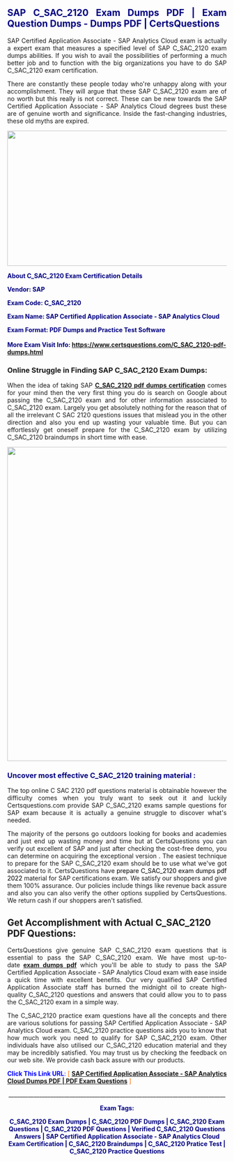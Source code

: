 <h2 style="text-align: justify;"><span style="color: #000080;">SAP C_SAC_2120 Exam Dumps PDF | Exam Question Dumps - Dumps PDF | CertsQuestions</span></h2>
<p style="text-align: justify;">SAP Certified Application Associate - SAP Analytics Cloud exam is actually a expert exam that measures a specified level of SAP  C_SAC_2120 exam dumps abilities. If you wish to avail the possibilities of performing a much better job and to function with the big organizations you have to do SAP C_SAC_2120 exam certification.</p>
<p style="text-align: justify;">There are constantly these people today who're unhappy along with your accomplishment. They will argue that these SAP  C_SAC_2120 exam are of no worth but this really is not correct. These can be new towards the SAP Certified Application Associate - SAP Analytics Cloud degrees bust these are of genuine worth and significance. Inside the fast-changing industries, these old myths are expired.</p>
<p><img style="display: block; margin-left: auto; margin-right: auto;" src="https://i.imgur.com/eaP4ae9.png" width="840" height="310" /></p>
<p><span style="color: #000080;"><strong>About C_SAC_2120 Exam Certification Details</strong></span></p>
<p><span style="color: #000080;"><strong>Vendor: SAP<br /></strong></span></p>
<p><span style="color: #000080;"><strong>Exam Code: C_SAC_2120</strong></span></p>
<p><span style="color: #000080;"><strong>Exam Name: SAP Certified Application Associate - SAP Analytics Cloud</strong></span></p>
<p><span style="color: #000080;"><strong>Exam Format: PDF Dumps and Practice Test Software<br /><br />More Exam Visit Info: <span style="color: #ff6600;"><a href="https://www.certsquestions.com/C_SAC_2120-pdf-dumps.html">https://www.certsquestions.com/C_SAC_2120-pdf-dumps.html</a></span></strong></span></p>
<h3>Online Struggle in Finding SAP C_SAC_2120 Exam Dumps:</h3>
<p style="text-align: justify;">When the idea of taking SAP <a href="https://www.certsquestions.com/C_SAC_2120-pdf-dumps.html"><strong> C_SAC_2120 pdf dumps certification</strong></a> comes for your mind then the very first thing you do is search on Google about passing the C_SAC_2120 exam and for other information associated to C_SAC_2120 exam. Largely you get absolutely nothing for the reason that of all the irrelevant C SAC 2120 questions issues that mislead you in the other direction and also you end up wasting your valuable time. But you can effortlessly get oneself prepare for the C_SAC_2120 exam by utilizing C_SAC_2120 braindumps in short time with ease.</p>
<p><a href="https://www.certsquestions.com/C_SAC_2120-pdf-dumps.html"><img style="display: block; margin-left: auto; margin-right: auto;" src="https://i.imgur.com/pxhoKQ2.png" width="720" /></a></p>
<h3><span style="color: #000080;">Uncover most effective  C_SAC_2120 training material :</span></h3>
<p style="text-align: justify;">The top online C SAC 2120 pdf questions material is obtainable however the difficulty comes when you truly want to seek out it and luckily Certsquestions.com provide SAP C_SAC_2120 exams sample questions for SAP  exam because it is actually a genuine struggle to discover what's needed.</p>
<p style="text-align: justify;">The majority of the persons go outdoors looking for books and academies and just end up wasting money and time but at CertsQuestions you can verify out excellent of SAP  and just after checking the cost-free demo, you can determine on acquiring the exceptional version . The easiest technique to prepare for the SAP C_SAC_2120 exam should be to use what we've got associated to it. CertsQuestions have <span style="color: #000000;">prepare C_SAC_2120 exam dumps pdf 2022</span> material for SAP certifications exam. We satisfy our shoppers and give them 100% assurance. Our policies include things like revenue back assure and also you can also verify the other options supplied by CertsQuestions. We return cash if our shoppers aren't satisfied.</p>
<h2>Get Accomplishment with Actual C_SAC_2120 PDF Questions:</h2>
<p style="text-align: justify;">CertsQuestions give genuine SAP C_SAC_2120 exam questions that is essential to pass the SAP  C_SAC_2120 exam. We have most up-to-date<strong>&nbsp;<a href="https://www.certsquestions.com/">exam dumps pdf</a></strong>&nbsp;which you'll be able to study to pass the SAP Certified Application Associate - SAP Analytics Cloud exam with ease inside a quick time with excellent benefits. Our very qualified SAP Certified Application Associate staff has burned the midnight oil to create high-quality C_SAC_2120 questions and answers that could allow you to to pass the C_SAC_2120 exam in a simple way.</p>
<p style="text-align: justify;">The C_SAC_2120 practice exam questions have all the concepts and there are various solutions for passing SAP Certified Application Associate - SAP Analytics Cloud exam. C_SAC_2120 practice questions aids you to know that how much work you need to qualify for SAP  C_SAC_2120 exam. Other individuals have also utilised our C_SAC_2120 education material and they may be incredibly satisfied. You may trust us by checking the feedback on our web site. We provide cash back assure with our products.</p>
<p style="text-align: justify;"><span style="color: #0000ff;"><strong>Click This Link URL</strong>:</span> <span style="color: #ff6600;">[ <strong><a href="https://www.certsquestions.com/sap-certified-application-associate-certification.html">SAP Certified Application Associate - SAP Analytics Cloud Dumps PDF | PDF Exam Questions</a></strong> ]</span></p>
<p style="text-align: center;">______________________________________________________________________________</p>
<p style="text-align: center;"><span style="color: #000080;"><strong>Exam Tags:</strong></span></p>
<p style="text-align: center;"><span style="color: #000080;"><strong>C_SAC_2120 Exam Dumps | C_SAC_2120 PDF Dumps | C_SAC_2120 Exam Questions | C_SAC_2120 PDF Questions | Verified C_SAC_2120 Questions Answers | SAP Certified Application Associate - SAP Analytics Cloud Exam Certification | C_SAC_2120 Braindumps | C_SAC_2120 Pratice Test | C_SAC_2120 Practice Questions</strong></span></p>
